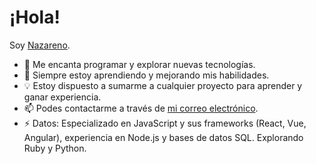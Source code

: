 # ¡Hola! 

Soy [Nazareno](https://github.com/Nazasoto).
- 👀 Me encanta programar y explorar nuevas tecnologías.
- 🌱 Siempre estoy aprendiendo y mejorando mis habilidades.
- 💡  Estoy dispuesto a sumarme a cualquier proyecto para aprender y ganar experiencia.
- 📫 Podes contactarme a través de [mi correo electrónico](sotonazareno16@example.com).
- ⚡ Datos: Especializado en JavaScript y sus frameworks (React, Vue, Angular), experiencia en Node.js y bases de datos SQL. Explorando Ruby y Python.

